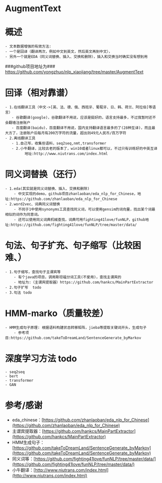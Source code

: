 # AugmentText

# 概述
    - 文本数据增强的有效方法:
    - 一个是回译（翻译两次，例如中文到英文，然后英文再到中文），
    - 另外一个就是EDA（同义词替换、插入、交换和删除），插入和交换当时确实没有想到用


###github项目地址为###
    https://github.com/yongzhuo/nlp_xiaojiang/tree/master/AugmentText


# 回译（相对靠谱）
    - 1.在线翻译工具（中文->[英、法、德、俄、西班牙、葡萄牙、日、韩、荷兰、阿拉伯]等语言）
       - 谷歌翻译(google)，谷歌翻译不用说，应该是挺好的，语言支持最多，不过我暂时还不会翻墙注册账户
       - 百度翻译(baidu)，百度翻译不用说，国内支持翻译语言最多的了(28种互译)，而且最大方了，注册账户后每月有200万字符的流量，超出则49元人民币/百万字符
    - 2.离线翻译工具
       - 1.自己写，收集些语料，seq2seq,nmt,transformer
       - 2.小牛翻译，比较古老的版本了，win10或者linux都可以，不过只有训练好的中英互译
             地址:http://www.niutrans.com/index.html

# 同义词替换（还行）
    - 1.eda(其实就是同义词替换、插入、交换和删除)   
        - 中文实现的demo，github项目zhanlaoban/eda_nlp_for_Chinese，地址:https://github.com/zhanlaoban/eda_nlp_for_Chinese
    - 2.word2vec、词典同义词替换
        - 不同于1中使用synonyms工具查找同义词，可以使用gensim的词向量，找出某个词最相似的词作为同意词。
        - 还可以使用同义词典机械查找，词典可用fighting41love/funNLP，github地址:https://github.com/fighting41love/funNLP/tree/master/data/

# 句法、句子扩充、句子缩写（比较困难、）
    - 1.句子缩写，查找句子主谓宾等
        - 有个java的项目，调用斯坦福分词工具(不爱用)，查找主谓宾的
        - 地址为:（主谓宾提取器）https://github.com/hankcs/MainPartExtractor
    - 2.句子扩写  todo
    - 3.句法 todo

# HMM-marko（质量较差）
    - HMM生成句子原理: 根据语料构建状态转移矩阵，jieba等提取关键词开头，生成句子
        - 参考项目:https://github.com/takeToDreamLand/SentenceGenerate_byMarkov

# 深度学习方法 todo
    - seq2seq
    - bert
    - transformer
    - GAN


# 参考/感谢
* eda_chinese：[https://github.com/zhanlaoban/eda_nlp_for_Chinese](https://github.com/zhanlaoban/eda_nlp_for_Chinese)
* 主谓宾提取器：[https://github.com/hankcs/MainPartExtractor](https://github.com/hankcs/MainPartExtractor)
* HMM生成句子：[https://github.com/takeToDreamLand/SentenceGenerate_byMarkov](https://github.com/takeToDreamLand/SentenceGenerate_byMarkov)
* 同义词等：[https://github.com/fighting41love/funNLP/tree/master/data/](https://github.com/fighting41love/funNLP/tree/master/data/)
* 小牛翻译：[http://www.niutrans.com/index.html](http://www.niutrans.com/index.html)
